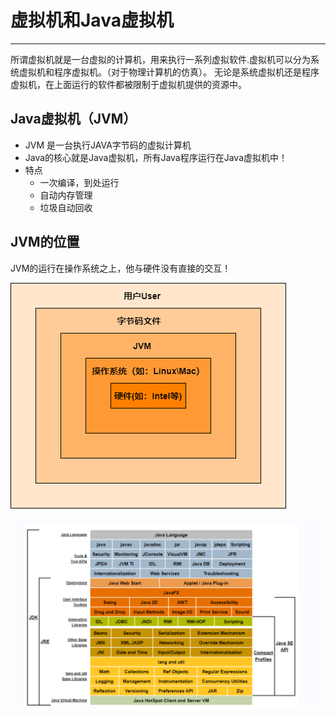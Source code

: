 # 虚拟机和Java虚拟机

-----
所谓虚拟机就是一台虚拟的计算机，用来执行一系列虚拟软件.虚拟机可以分为系统虚拟机和程序虚拟机。（对于物理计算机的仿真）。
无论是系统虚拟机还是程序虚拟机，在上面运行的软件都被限制于虚拟机提供的资源中。

## Java虚拟机（JVM）
* JVM 是一台执行JAVA字节码的虚拟计算机
* Java的核心就是Java虚拟机，所有Java程序运行在Java虚拟机中！
* 特点
  * 一次编译，到处运行
  * 自动内存管理
  * 垃圾自动回收

##  JVM的位置
JVM的运行在操作系统之上，他与硬件没有直接的交互！

![](https://github.com/Dotagoodgogo/JVM/blob/main/javacontent/Photo/JVM%E4%BD%8D%E7%BD%AE.png)

![](https://github.com/Dotagoodgogo/JVM/blob/main/javacontent/Photo/JDK.jpg)
